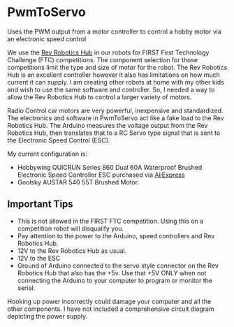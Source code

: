 # PwmToServo
Uses the PWM output from a motor controller to control a hobby motor via an electronic speed control

We use the [Rev Robotics Hub](http://www.revrobotics.com/rev-31-1153/) in our robots for FIRST First Technology Challenge (FTC) competitions.  The component selection for those competitions limit the type and size of motor for the robot.  The Rev Robotics Hub is an excellent controller however it also has limitations on how much current it can supply.  I am creating other robots at home with my other kids and wish to use the same software and controller.  So, I needed a way to allow the Rev Robotics Hub to control a larger variety of motors.

Radio Control car motors are very powerful, inexpensive and standardized.  The electronics and software in PwmToServo act like a fake load to the Rev Robotics Hub.  The Arduino measures the voltage output from the Rev Robotics Hub, then translates that to a RC Servo type signal that is sent to the Electronic Speed Control (ESC).

My current configuration is:
* Hobbywing QUICRUN Series 860 Dual 60A Waterproof Brushed Electronic Speed Controller ESC purchased via [AliExpress](aliexpress.com)
* Goolsky AUSTAR 540 55T Brushed Motor.

## Important Tips
* This is not allowed in the FIRST FTC competition.  Using this on a competition robot will disqualify you.
* Pay attention to the power to the Arduino, speed controllers and Rev Robotics Hub.
 * 12V to the Rev Robotics Hub as usual.
 * 12V to the ESC
 * Ground of Arduino connected to the servo style connector on the Rev Robotics Hub that also has the +5v. Use that +5V ONLY when not connecting the Arduino to your computer to program or monitor the serial.

Hooking up power incorrectly could damage your computer and all the other components.  I have not included a comprehensive circuit diagram depicting the power supply.
